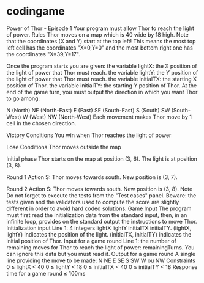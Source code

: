 # codingame
Power of Thor - Episode 1
Your program must allow Thor to reach the light of power.
 	Rules
Thor moves on a map which is 40 wide by 18 high. Note that the coordinates (X and Y) start at the top left! This means the most top left cell has the coordinates "X=0,Y=0" and the most bottom right one has the coordinates "X=39,Y=17".

Once the program starts you are given:
the variable lightX: the X position of the light of power that Thor must reach.
the variable lightY: the Y position of the light of power that Thor must reach.
the variable initialTX: the starting X position of Thor.
the variable initialTY: the starting Y position of Thor.
At the end of the game turn, you must output the direction in which you want Thor to go among:
	
N (North)
NE (North-East)
E (East)
SE (South-East)
S (South)
SW (South-West)
W (West)
NW (North-West)
Each movement makes Thor move by 1 cell in the chosen direction.
 
 
Victory Conditions
You win when Thor reaches the light of power
 
Lose Conditions
Thor moves outside the map

Initial phase
Thor starts on the map at position (3, 6). The light is at position (3, 8).

Round 1
Action S: Thor moves towards south.
New position is (3, 7).

Round 2
Action S: Thor moves towards south.
New position is (3, 8).
 	Note
Do not forget to execute the tests from the "Test cases" panel.
Beware: the tests given and the validators used to compute the score are slightly different in order to avoid hard coded solutions.
 	Game Input
The program must first read the initialization data from the standard input, then, in an infinite loop, provides on the standard output the instructions to move Thor.
Initialization input
Line 1: 4 integers lightX lightY initialTX initialTY. (lightX, lightY) indicates the position of the light. (initialTX, initialTY) indicates the initial position of Thor.
Input for a game round
Line 1: the number of remaining moves for Thor to reach the light of power: remainingTurns. You can ignore this data but you must read it.
Output for a game round
A single line providing the move to be made: N NE E SE S SW W ou NW
Constraints
0 ≤ lightX < 40
0 ≤ lightY < 18
0 ≤ initialTX < 40
0 ≤ initialTY < 18
Response time for a game round ≤ 100ms
